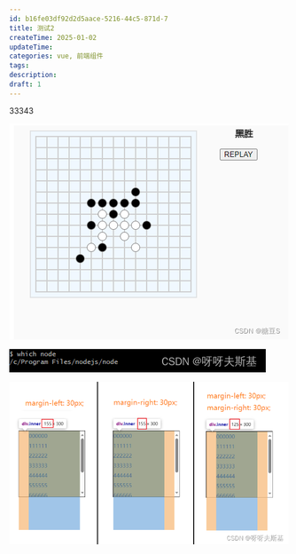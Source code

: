 ```yaml
---
id: b16fe03df92d2d5aace-5216-44c5-871d-7
title: 测试2
createTime: 2025-01-02
updateTime:
categories: vue, 前端组件
tags:
description:
draft: 1
---
```


33343

![在这里插入图片描述](../post-assets/00e1ab5e-15fe-4f8d-a33b-d7335aeff09c.png)

![在这里插入图片描述](../post-assets/8a0b9a6e-0c99-4211-8fe5-2b19ccbb76f7.png)

![alt text](../post-assets/1cdf963a-8e02-4f94-b38c-5be02eb9ce66.png)
